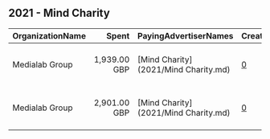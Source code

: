 ## 2021 - Mind Charity 
|OrganizationName|Spent|PayingAdvertiserNames|CreativeUrls|Impressions|Genders|AgeBrackets|CountryCodes|BillingAddresses|CandidateBallotInformation|
|:---|---:|:---|:---|---:|:---|:---|:---|:---|:---|
|Medialab Group|1,939.00 GBP|[Mind Charity](2021/Mind Charity.md)|[0](https://www.snap.com/political-ads/asset/640ea271f15aded81467dc093eb5bf5a861642a4f7dcb220dfe7da1d0d64df09?mediaType=png)|946,942||18-30|united kingdom|"3-4a Little Portland Street,London,W1W 7JB,GB"||
|Medialab Group|2,901.00 GBP|[Mind Charity](2021/Mind Charity.md)|[0](https://www.snap.com/political-ads/asset/cc4aa1c741d26071dc1e53a656c644f7be38099857e2911caf4d33965a5e0385?mediaType=png)|1,674,052||18-30|united kingdom|"3-4a Little Portland Street,London,W1W 7JB,GB"||
